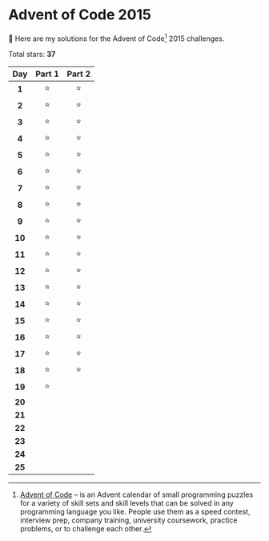 # Advent of Code 2015

:wave: Here are my solutions for the Advent of Code[^aoc] 2015 challenges.

<!-- start -->

Total stars: **37**

|  Day   | Part 1 | Part 2 |
| :----: | :----: | :----: |
| **1**  |   ⭐   |   ⭐   |
| **2**  |   ⭐   |   ⭐   |
| **3**  |   ⭐   |   ⭐   |
| **4**  |   ⭐   |   ⭐   |
| **5**  |   ⭐   |   ⭐   |
| **6**  |   ⭐   |   ⭐   |
| **7**  |   ⭐   |   ⭐   |
| **8**  |   ⭐   |   ⭐   |
| **9**  |   ⭐   |   ⭐   |
| **10** |   ⭐   |   ⭐   |
| **11** |   ⭐   |   ⭐   |
| **12** |   ⭐   |   ⭐   |
| **13** |   ⭐   |   ⭐   |
| **14** |   ⭐   |   ⭐   |
| **15** |   ⭐   |   ⭐   |
| **16** |   ⭐   |   ⭐   |
| **17** |   ⭐   |   ⭐   |
| **18** |   ⭐   |   ⭐   |
| **19** |   ⭐   |        |
| **20** |        |        |
| **21** |        |        |
| **22** |        |        |
| **23** |        |        |
| **24** |        |        |
| **25** |        |        |

<!-- end -->

[^aoc]: [Advent of Code][aoc] – is an Advent calendar of small programming puzzles for a variety of skill sets and skill levels that can be solved in any programming language you like. People use them as a speed contest, interview prep, company training, university coursework, practice problems, or to challenge each other.

[aoc]: https://adventofcode.com
